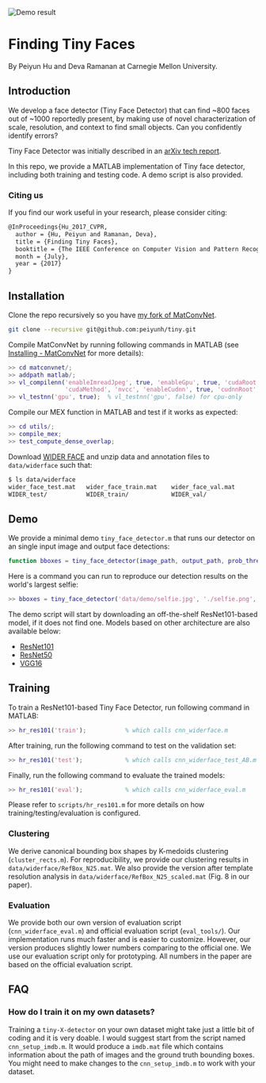![Demo result](https://raw.githubusercontent.com/peiyunh/tiny/master/selfie.png)

# Finding Tiny Faces
By Peiyun Hu and Deva Ramanan at Carnegie Mellon University. 

## Introduction
We develop a face detector (Tiny Face Detector) that can find ~800 faces out of ~1000 reportedly present, by making use of novel characterization of scale, resolution, and context to find small objects. Can you confidently identify errors? 

Tiny Face Detector was initially described in an [arXiv tech report](https://arxiv.org/abs/1612.04402). 

In this repo, we provide a MATLAB implementation of Tiny face detector, including both training and testing code. A demo script is also provided. 

### Citing us
If you find our work useful in your research, please consider citing: 
```latex
@InProceedings{Hu_2017_CVPR,
  author = {Hu, Peiyun and Ramanan, Deva},
  title = {Finding Tiny Faces},
  booktitle = {The IEEE Conference on Computer Vision and Pattern Recognition (CVPR)},
  month = {July},
  year = {2017}
}
```

## Installation 
Clone the repo recursively so you have [my fork of MatConvNet](https://github.com/peiyunh/matconvnet/tree/9822ec97f35cf5a56ae22707cc1c04e0d738e7db). 
```zsh
git clone --recursive git@github.com:peiyunh/tiny.git
```

Compile MatConvNet by running following commands in MATLAB (see [Installing - MatConvNet](http://www.vlfeat.org/matconvnet/install/) for more details): 
```Matlab
>> cd matconvnet/;
>> addpath matlab/; 
>> vl_compilenn('enableImreadJpeg', true, 'enableGpu', true, 'cudaRoot', [cuda_dir],...
                'cudaMethod', 'nvcc', 'enableCudnn', true, 'cudnnRoot', [cudnn_dir]);
>> vl_testnn('gpu', true);  % vl_testnn('gpu', false) for cpu-only 
```

Compile our MEX function in MATLAB and test if it works as expected: 
```Matlab
>> cd utils/;
>> compile_mex;
>> test_compute_dense_overlap;
```


Download [WIDER FACE](http://mmlab.ie.cuhk.edu.hk/projects/WIDERFace/) and unzip data and annotation files to `data/widerface` such that: 
```zsh
$ ls data/widerface
wider_face_test.mat   wider_face_train.mat    wider_face_val.mat
WIDER_test/           WIDER_train/            WIDER_val/
```

## Demo
We provide a minimal demo `tiny_face_detector.m` that runs our detector on an single input image and output face detections: 
```Matlab
function bboxes = tiny_face_detector(image_path, output_path, prob_thresh, nms_thresh, gpu_id)
```

Here is a command you can run to reproduce our detection results on the world's largest selfie: 
```Matlab 
>> bboxes = tiny_face_detector('data/demo/selfie.jpg', './selfie.png', 0.5, 0.1, 1)
```

The demo script will start by downloading an off-the-shelf ResNet101-based model, if it does not find one. Models based on other architecture are also available below:
- [ResNet101](https://www.cs.cmu.edu/~peiyunh/tiny/hr_res101.mat)
- [ResNet50](https://www.cs.cmu.edu/~peiyunh/tiny/hr_res50.mat)
- [VGG16](https://www.cs.cmu.edu/~peiyunh/tiny/hr_vgg16.mat)

## Training 
To train a ResNet101-based Tiny Face Detector, run following command in MATLAB: 
```Matlab
>> hr_res101('train');           % which calls cnn_widerface.m
```

After training, run the following command to test on the validation set: 
```Matlab
>> hr_res101('test');            % which calls cnn_widerface_test_AB.m 
```

Finally, run the following command to evaluate the trained models: 
```Matlab
>> hr_res101('eval');            % which calls cnn_widerface_eval.m
```

Please refer to `scripts/hr_res101.m` for more details on how training/testing/evaluation is configured. 

### Clustering
We derive canonical bounding box shapes by K-medoids clustering (`cluster_rects.m`). For reproducibility, we provide our clustering results in `data/widerface/RefBox_N25.mat`. We also provide the version after template resolution analysis in `data/widerface/RefBox_N25_scaled.mat` (Fig. 8 in our paper).

### Evaluation
We provide both our own version of evaluation script (`cnn_widerface_eval.m`) and official evaluation script (`eval_tools/`). Our implementation runs much faster and is easier to customize. However, our version produces slightly lower numbers comparing to the official one. We use our evaluation script only for prototyping. All numbers in the paper are based on the official evaluation script. 

## FAQ

### How do I train it on my own datasets? 
Training a `tiny-X-detector` on your own dataset might take just a little bit of coding and it is very doable. I would suggest start from the script named `cnn_setup_imdb.m`. It would produce a `imdb.mat` file which contains information about the path of images and the ground truth bounding boxes. You might need to make changes to the `cnn_setup_imdb.m` to work with your dataset. 
